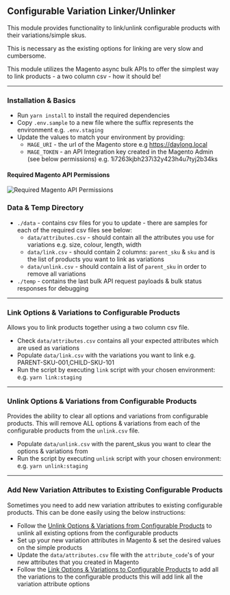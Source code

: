 ## Configurable Variation Linker/Unlinker

This module provides functionality to link/unlink configurable products with their variations/simple skus.

This is necessary as the existing options for linking are very slow and cumbersome.

This module utilizes the Magento async bulk APIs to offer the simplest way to link products - a two column csv - how it
should be!

---

### Installation & Basics

- Run `yarn install` to install the required dependencies
- Copy `.env.sample` to a new file where the suffix represents the environment e.g. `.env.staging`
- Update the values to match your environment by providing:
    - `MAGE_URI` - the url of the Magento store e.g https://daylong.local
    - `MAGE_TOKEN` - an API Integration key created in the Magento Admin (see below permissions) e.g.
      1i7263kjbh237i32y423h4u7tyj2b34ks

#### Required Magento API Permissions

![Required Magento API Permissions](https://user-images.githubusercontent.com/1761171/148114088-668f7ecd-5418-4b99-aaba-94f31b8416dd.png)

### Data & Temp Directory

- `./data` - contains csv files for you to update - there are samples for each of the required csv files see below:
    - `data/attributes.csv` - should contain all the attributes you use for variations e.g. size, colour, length, width
    - `data/link.csv` - should contain 2 columns: `parent_sku` & `sku` and is the list of products you want to link as
      variations
    - `data/unlink.csv` - should contain a list of `parent_sku` in order to remove all variations
- `./temp` - contains the last bulk API request payloads & bulk status responses for debugging

---

### Link Options & Variations to Configurable Products

Allows you to link products together using a two column csv file.

- Check `data/attributes.csv` contains all your expected attributes which are used as variations
- Populate `data/link.csv` with the variations you want to link e.g. PARENT-SKU-001,CHILD-SKU-101
- Run the script by executing `link` script with your chosen environment: e.g. `yarn link:staging`

---

### Unlink Options & Variations from Configurable Products

Provides the ability to clear all options and variations from configurable products. This will remove ALL options &
variations from each of the configurable products from the `unlink.csv` file.

- Populate `data/unlink.csv` with the parent_skus you want to clear the options & variations from
- Run the script by executing `unlink` script with your chosen environment: e.g. `yarn unlink:staging`

---

### Add New Variation Attributes to Existing Configurable Products

Sometimes you need to add new variation attributes to existing configurable products. This can be done easily using the
below instructions:

- Follow
  the [Unlink Options & Variations from Configurable Products](#unlink-options--variations-from-configurable-products)
  to unlink all existing options from the configurable products
- Set up your new variation attributes in Magento & set the desired values on the simple products
- Update the `data/attributes.csv` file with the `attribute_code`'s of your new attributes that you created in Magento
- Follow the [Link Options & Variations to Configurable Products](#link-options--variations-to-configurable-products)
  to add all the variations to the configurable products this will add link all the variation attribute options
